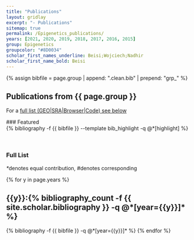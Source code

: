 ```yaml
---
title: "Publications"
layout: gridlay
excerpt: "- Publications"
sitemap: true
permalink: /Epigenetics_publications/
years: [2021, 2020, 2019, 2018, 2017, 2016, 2015]
group: Epigenetics
groupcolor: "#8D0034"
scholar_first_names_underline: Beisi;Wojciech;Nadhir
scholar_first_name_bold: Beisi
---
```


{% assign bibfile = page.group | append: ".clean.bib" | prepend: "grp_" %}

## Publications from {{ page.group }}

For a [full list (GEO\|SRA\|Browser\|Code) see below](#full-list)

<div class="row">
### Featured

<div class="publications_highlight">
  {% bibliography -f {{ bibfile }} --template bib_highlight -q @*[highlight] %}
</div>
</div>

<p> &nbsp; </p>

### Full List

<nobr><em>*</em>denotes equal contribution, <em>#</em>denotes corresponding</nobr>

<div class="publications">

{% for y in page.years %}
  <h2 class="year">{{y}}:{% bibliography_count -f {{ site.scholar.bibliography }} -q @*[year={{y}}]* %}</h2>
  {% bibliography -f {{ bibfile }} -q @*[year={{y}}]* %}
{% endfor %}

</div>
